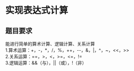 实现表达式计算
====
题目要求
----
能进行简单的算术计算、逻辑计算、关系计算<br>
1.算术运算：+，-，*，/，%，++，--，&，|，^，~，<<，>> <br>
2.关系运算：==，>，<，>=，<=，!=<br>
3.逻辑运算：&&（与），||（或），!（非）<br>
